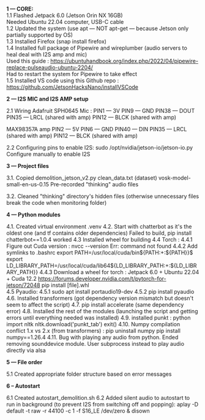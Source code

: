 <b>1 — CORE:</b>  
1.1 Flashed Jetpack 6.0 (Jetson Orin NX 16GB)  
Needed Ubuntu 22.04 computer, USB-C cable  
1.2 Updated the system (use apt — NOT apt-get — because Jetson only partially supported by OS)  
1.3 Installed Firefox (snap install firefox)  
1.4 Installed full package of Pipewire and wireplumber (audio servers to heal deal with I2S amp and mic)   
Used this guide : https://ubuntuhandbook.org/index.php/2022/04/pipewire-replace-pulseaudio-ubuntu-2204/   
Had to restart the system for Pipewire to take effect  
1.5 Installed VS code using this Github repo : https://github.com/JetsonHacksNano/installVSCode  

<b>2 — I2S MIC and I2S AMP setup</b> 

2.1 Wiring
Adafruit SPH0645 Mic :
PIN1 — 3V 
PIN9 — GND
PIN38 — DOUT
PIN35 — LRCL (shared with amp)
PIN12 — BLCK (shared with amp)

MAX98357A amp
PIN2 — 5V
PIN6 — GND
PIN40 — DIN 
PIN35 — LRCL (shared with amp)
PIN12 — BLCK (shared with amp)

2.2 Configuring pins to enable I2S: 
sudo /opt/nvidia/jetson-io/jetson-io.py
Configure manually to enable I2S  

<b>3 — Project files</b>

3.1. Copied 
demolition_jetson_v2.py
clean_data.txt (dataset)
vosk-model-small-en-us-0.15
Pre-recorded "thinking" audio files

3.2. Cleaned "thinking" directory's hidden files 
(otherwise unnecessary files break the code when monitoring folder)

<b>4 — Python modules</b>

4.1. Created virtual environment .venv 
4.2. Start with chatterbot as it's the oldest one (and tf contains older dependencies) 
Failed to build, pip install chatterbot==1.0.4 worked
4.3 Installed wheel for building
4.4 Torch : 
	4.4.1 Figure out Cuda version :  nvcc --version
	Err: command not found
	4.4.2 Add symlinks to .bashrc
	export PATH=/usr/local/cuda/bin${PATH:+:${PATH}}$ 
	export LD_LIBRARY_PATH=/usr/local/cuda/lib64${LD_LIBRARY_PATH:+:${LD_LIBRARY_PATH}}
	4.4.3 Download a wheel for torch : Jetpack 6.0 + Ubuntu 22.04 + Cuda 12.2
	https://forums.developer.nvidia.com/t/pytorch-for-jetson/72048 
	pip install [file].whl  
4.5 Pyaudio: 
  4.5.1 sudo apt install portaudio19-dev
  4.5.2 pip install pyaudio
4.6. Installed transformers (got dependency version mismatch but doesn't seem to affect the script)
4.7. pip install accelerate (same dependency error) 
4.8. Installed the rest of the modules (launching the script and getting errors until everything needed was installed)
4.9. installed punkt : 
  python 
  import nltk
  nltk.download('punkt_tab')
  exit()
4.10. Numpy compilation conflict 1.x vs 2.x (from transformers) :
   pip uninstall numpy
   pip install numpy==1.26.4
4.11. Bug with playing any audio from python. Ended removing sounddevice module. 
	User subprocess instead to play audio directly via alsa 

<b>5 — File order</b>

5.1 Created appropriate folder structure based on error messages 

<b>6 – Autostart</b>

6.1 Created autostart_demolition.sh 
6.2 Added silent audio to autostart to run in background (to prevent I2S from switching off and popping):
aplay -D default -t raw -r 44100 -c 1 -f S16_LE /dev/zero & disown


